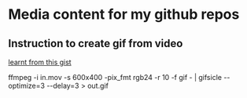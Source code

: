 # Media content for my github repos

## Instruction to create gif from video
[learnt from this gist](https://gist.github.com/dergachev/4627207)

ffmpeg -i in.mov -s 600x400 -pix_fmt rgb24 -r 10 -f gif - | gifsicle --optimize=3 --delay=3 > out.gif

